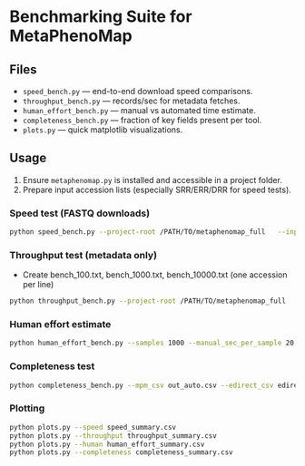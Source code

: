 # Benchmarking Suite for MetaPhenoMap

## Files
- `speed_bench.py` — end-to-end download speed comparisons.
- `throughput_bench.py` — records/sec for metadata fetches.
- `human_effort_bench.py` — manual vs automated time estimate.
- `completeness_bench.py` — fraction of key fields present per tool.
- `plots.py` — quick matplotlib visualizations.

## Usage
1) Ensure `metaphenomap.py` is installed and accessible in a project folder.
2) Prepare input accession lists (especially SRR/ERR/DRR for speed tests).

### Speed test (FASTQ downloads)
```bash
python speed_bench.py --project-root /PATH/TO/metaphenomap_full   --input /PATH/TO/metaphenomap_full/data/test_accessions.txt   --outdir ./bench_downloads --summary speed_summary.csv --runs 5
```

### Throughput test (metadata only)
- Create bench_100.txt, bench_1000.txt, bench_10000.txt (one accession per line)
```bash
python throughput_bench.py --project-root /PATH/TO/metaphenomap_full   --sizes 100,1000 --db ncbi --module sample --prefix bench --summary throughput_summary.csv
```

### Human effort estimate
```bash
python human_effort_bench.py --samples 1000 --manual_sec_per_sample 20 --mpm_elapsed_sec 32 --summary human_effort_summary.csv
```

### Completeness test
```bash
python completeness_bench.py --mpm_csv out_auto.csv --edirect_csv edirect.csv --metasra_csv metasra.csv --summary completeness_summary.csv
```

### Plotting
```bash
python plots.py --speed speed_summary.csv
python plots.py --throughput throughput_summary.csv
python plots.py --human human_effort_summary.csv
python plots.py --completeness completeness_summary.csv
```
